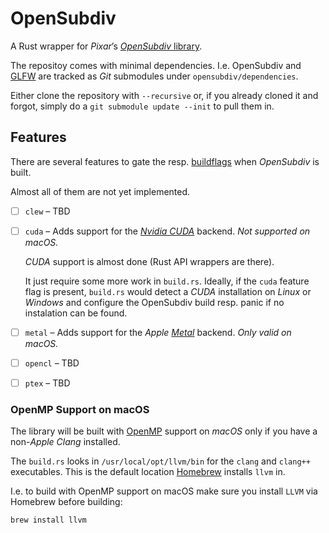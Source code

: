 # OpenSubdiv
A Rust wrapper for *Pixar*’s [*OpenSubdiv* library](http://graphics.pixar.com/opensubdiv/docs/intro.html).

The repositoy comes with minimal dependencies. I.e. OpenSubdiv and
[GLFW](https://www.glfw.org/) are tracked as *Git* submodules under
`opensubdiv/dependencies`.

Either clone the repository with `--recursive` or, if you already cloned it and
forgot, simply do a `git submodule update --init` to pull them in.
## Features
There are several features to gate the resp.
[buildflags](https://github.com/PixarAnimationStudios/OpenSubdiv#useful-cmake-options-and-environment-variable)
when *OpenSubdiv* is built.

Almost all of them are not yet implemented.

- [ ] `clew` – TBD
- [ ] `cuda` – Adds support for the [*Nvidia CUDA*](https://developer.nvidia.com/cuda-toolkit)
    backend. *Not supported on macOS.*

    *CUDA* support is almost done (Rust API wrappers are there).

    It just require some more work in `build.rs`.
    Ideally, if the `cuda` feature flag is present, `build.rs` would detect a
    *CUDA* installation on *Linux* or *Windows* and configure the OpenSubdiv
    build resp. panic if no instalation can be found.
- [ ] `metal` – Adds support for the *Apple*
     [*Metal*](https://developer.apple.com/metal/) backend. *Only valid on
     macOS.*
- [ ] `opencl` – TBD
- [ ] `ptex` – TBD
### OpenMP Support on macOS
The library will be built with [OpenMP](https://www.openmp.org/) support on
*macOS* only if you have a
non-*Apple* *Clang* installed.

The `build.rs` looks in `/usr/local/opt/llvm/bin` for the `clang` and `clang++`
executables. This is the default location [Homebrew](https://brew.sh/) installs
`llvm` in.

I.e. to build with OpenMP support on macOS make sure you install `LLVM` via
Homebrew before building:
```
brew install llvm
```
